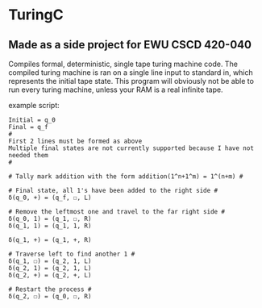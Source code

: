 # TuringC
## Made as a side project for EWU CSCD 420-040

Compiles formal, deterministic, single tape turing machine code.
The compiled turing machine is ran on a single line input to standard in, which represents the initial tape state.
This program will obviously not be able to run every turing machine, unless your RAM is a real infinite tape.

example script:
```
Initial = q_0
Final = q_f
#
First 2 lines must be formed as above
Multiple final states are not currently supported because I have not needed them
#

# Tally mark addition with the form addition(1^n+1^m) = 1^(n+m) #

# Final state, all 1's have been added to the right side #
δ(q_0, +) = (q_f, ☐, L)

# Remove the leftmost one and travel to the far right side #
δ(q_0, 1) = (q_1, ☐, R)
δ(q_1, 1) = (q_1, 1, R)

δ(q_1, +) = (q_1, +, R)

# Traverse left to find another 1 #
δ(q_1, ☐) = (q_2, 1, L)
δ(q_2, 1) = (q_2, 1, L)
δ(q_2, +) = (q_2, +, L)

# Restart the process #
δ(q_2, ☐) = (q_0, ☐, R)
```
